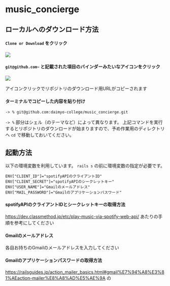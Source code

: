 # music_concierge

## ローカルへのダウンロード方法

#### `Clone or Download` をクリック

<img src="https://user-images.githubusercontent.com/6190966/63349844-3baa3800-c397-11e9-8637-2b4feebc3266.png">

#### `git@github.com~` と記載された項目のバインダーみたいなアイコンをクリック

<img src="https://user-images.githubusercontent.com/6190966/63349848-41078280-c397-11e9-9865-eee8de1cc982.png">

アイコンクリックでリポジトリのダウンロード用URLがコピーされます

#### ターミナルでコピーした内容を貼り付け

```
-> % git@github.com:daimyo-college/music_concierge.git
```

`-> %` 部分はシェル（のテーマなど）によって異なります。
上記コマンドを実行するとリポジトリのダウンロードが始まりますので、予め作業用のディレクトリへ `cd` で移動しておいてください。

## 起動方法

以下の環境変数を利用しています。 `rails s` の前に環境変数の指定が必要です。

```
ENV["CLIENT_ID"]="spotifyAPIのクライアントID"
ENV["CLIENT_SECRET"]="spotifyAPIのシークレットキー"
ENV["USER_NAME"]="Gmailのメールアドレス"
ENV["MAIL_PASSWORD"]="Gmailのアプリケーションパスワード"
```

#### spotifyAPIのクライアントIDとシークレットキーの取得方法

https://dev.classmethod.jp/etc/play-music-via-spotify-web-api/
あたりの手順を参考にしてください

#### Gmailのメールアドレス

各自お持ちのGmailのメールアドレスを入力してください

#### Gmailのアプリケーションパスワードの取得方法

https://railsguides.jp/action_mailer_basics.html#gmail%E7%94%A8%E3%81%AEaction-mailer%E8%A8%AD%E5%AE%9A
の
